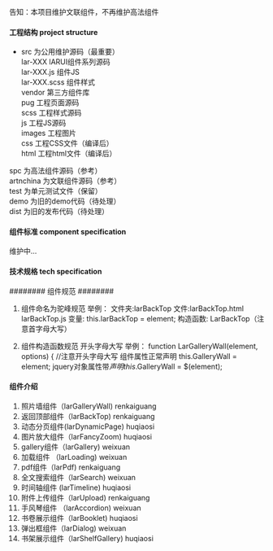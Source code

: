 告知：本项目维护文联组件，不再维护高法组件

#### 工程结构 project structure
* src 为公用维护源码（最重要）  
    lar-XXX lARUI组件系列源码  
       lar-XXX.js 组件JS  
       lar-XXX.scss 组件样式  
    vendor 第三方组件库  
    pug 工程页面源码  
    scss 工程样式源码  
    js 工程JS源码  
    images 工程图片  
    css 工程CSS文件（编译后）  
    html 工程html文件（编译后）  

spc 为高法组件源码（参考）  
artnchina 为文联组件源码（参考）  
test 为单元测试文件（保留）  
demo 为旧的demo代码（待处理）  
dist 为旧的发布代码（待处理）  

#### 组件标准 component specification
维护中...

#### 技术规格 tech specification 
######## 组件规范 ########
1. 组件命名为驼峰规范
举例：
文件夹:larBackTop 
文件:larBackTop.html larBackTop.js 
变量: this.larBackTop = element; 
构造函数: LarBackTop（注意首字母大写）

2. 组件构造函数规范
开头字母大写
举例：
function LarGalleryWall(element, options) {  //注意开头字母大写
组件属性正常声明
this.GalleryWall = element;
jquery对象属性带$声明
this.$GalleryWall = $(element);

#### 组件介绍
1. 照片墙组件（larGalleryWall) renkaiguang
2. 返回顶部组件（larBackTop) renkaiguang
3. 动态分页组件(larDynamicPage) huqiaosi
4. 图片放大组件（larFancyZoom) huqiaosi
5. gallery组件（larGallery) weixuan
6. 加载组件 （larLoading) weixuan
7. pdf组件（larPdf) renkaiguang
8. 全文搜索组件（larSearch) weixuan
9. 时间轴组件 (larTimeline) huqiaosi
10. 附件上传组件（larUpload) renkaiguang
11. 手风琴组件 （larAccordion) weixuan
12. 书卷展示组件（larBooklet) huqiaosi
13. 弹出框组件（larDialog) weixuan
14. 书架展示组件（larShelfGallery) huqiaosi

